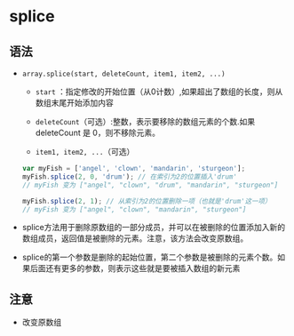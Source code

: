 # splice

## 语法

*   `array.splice(start, deleteCount, item1, item2, ...)`

    *   `start` ：指定修改的开始位置（从0计数）,如果超出了数组的长度，则从数组末尾开始添加内容

    *   `deleteCount`（可选）:整数，表示要移除的数组元素的个数.如果 deleteCount 是 0，则不移除元素。

    *   `item1, item2, ...`（可选）

    ```javascript
    var myFish = ['angel', 'clown', 'mandarin', 'sturgeon'];
    myFish.splice(2, 0, 'drum'); // 在索引为2的位置插入'drum'
    // myFish 变为 ["angel", "clown", "drum", "mandarin", "sturgeon"]

    myFish.splice(2, 1); // 从索引为2的位置删除一项（也就是'drum'这一项）
    // myFish 变为 ["angel", "clown", "mandarin", "sturgeon"]
    ```

*   splice方法用于删除原数组的一部分成员，并可以在被删除的位置添加入新的数组成员，返回值是被删除的元素。注意，该方法会改变原数组。

*   splice的第一个参数是删除的起始位置，第二个参数是被删除的元素个数。如果后面还有更多的参数，则表示这些就是要被插入数组的新元素

## 注意

*   改变原数组
